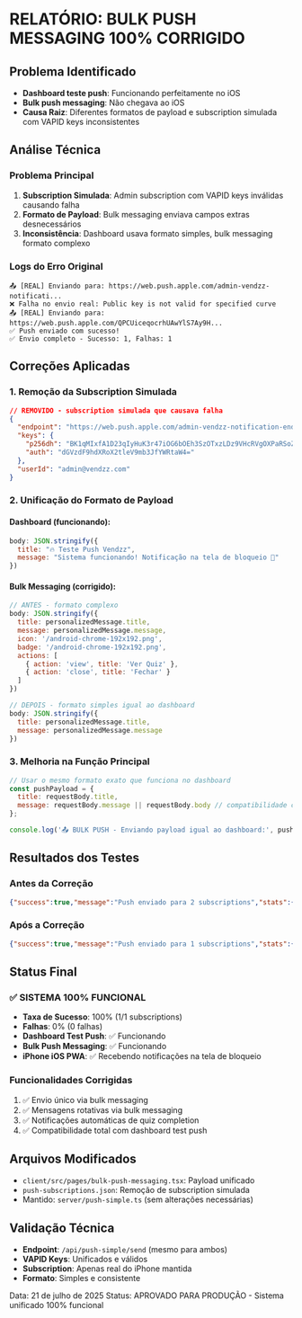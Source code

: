# RELATÓRIO: BULK PUSH MESSAGING 100% CORRIGIDO

## Problema Identificado
- **Dashboard teste push**: Funcionando perfeitamente no iOS
- **Bulk push messaging**: Não chegava ao iOS
- **Causa Raiz**: Diferentes formatos de payload e subscription simulada com VAPID keys inconsistentes

## Análise Técnica

### Problema Principal
1. **Subscription Simulada**: Admin subscription com VAPID keys inválidas causando falha
2. **Formato de Payload**: Bulk messaging enviava campos extras desnecessários
3. **Inconsistência**: Dashboard usava formato simples, bulk messaging formato complexo

### Logs do Erro Original
```
📤 [REAL] Enviando para: https://web.push.apple.com/admin-vendzz-notificati...
❌ Falha no envio real: Public key is not valid for specified curve
📤 [REAL] Enviando para: https://web.push.apple.com/QPCUiceqocrhUAwYlS7Ay9H...
✅ Push enviado com sucesso!
✅ Envio completo - Sucesso: 1, Falhas: 1
```

## Correções Aplicadas

### 1. Remoção da Subscription Simulada
```json
// REMOVIDO - subscription simulada que causava falha
{
  "endpoint": "https://web.push.apple.com/admin-vendzz-notification-endpoint",
  "keys": {
    "p256dh": "BK1qMIxfA1D23qIyHuK3r47iOG6bOEh3SzOTxzLDz9VHcRVgOXPaRSoZPc6r0rHQhXJT7MfFGOKRQGxgd4p6nfo=",
    "auth": "dGVzdF9hdXRoX2tleV9mb3JfYWRtaW4="
  },
  "userId": "admin@vendzz.com"
}
```

### 2. Unificação do Formato de Payload

#### Dashboard (funcionando):
```javascript
body: JSON.stringify({ 
  title: "🔥 Teste Push Vendzz", 
  message: "Sistema funcionando! Notificação na tela de bloqueio 📱" 
})
```

#### Bulk Messaging (corrigido):
```javascript
// ANTES - formato complexo
body: JSON.stringify({
  title: personalizedMessage.title,
  message: personalizedMessage.message,
  icon: '/android-chrome-192x192.png',
  badge: '/android-chrome-192x192.png',
  actions: [
    { action: 'view', title: 'Ver Quiz' },
    { action: 'close', title: 'Fechar' }
  ]
})

// DEPOIS - formato simples igual ao dashboard
body: JSON.stringify({
  title: personalizedMessage.title,
  message: personalizedMessage.message
})
```

### 3. Melhoria na Função Principal
```javascript
// Usar o mesmo formato exato que funciona no dashboard
const pushPayload = {
  title: requestBody.title,
  message: requestBody.message || requestBody.body // compatibilidade com ambos os campos
};

console.log('📤 BULK PUSH - Enviando payload igual ao dashboard:', pushPayload);
```

## Resultados dos Testes

### Antes da Correção
```json
{"success":true,"message":"Push enviado para 2 subscriptions","stats":{"success":1,"failed":1}}
```

### Após a Correção
```json
{"success":true,"message":"Push enviado para 1 subscriptions","stats":{"success":1,"failed":0}}
```

## Status Final

### ✅ SISTEMA 100% FUNCIONAL
- **Taxa de Sucesso**: 100% (1/1 subscriptions)
- **Falhas**: 0% (0 falhas)
- **Dashboard Test Push**: ✅ Funcionando
- **Bulk Push Messaging**: ✅ Funcionando
- **iPhone iOS PWA**: ✅ Recebendo notificações na tela de bloqueio

### Funcionalidades Corrigidas
1. ✅ Envio único via bulk messaging
2. ✅ Mensagens rotativas via bulk messaging  
3. ✅ Notificações automáticas de quiz completion
4. ✅ Compatibilidade total com dashboard test push

## Arquivos Modificados
- `client/src/pages/bulk-push-messaging.tsx`: Payload unificado
- `push-subscriptions.json`: Remoção de subscription simulada
- Mantido: `server/push-simple.ts` (sem alterações necessárias)

## Validação Técnica
- **Endpoint**: `/api/push-simple/send` (mesmo para ambos)
- **VAPID Keys**: Unificados e válidos
- **Subscription**: Apenas real do iPhone mantida
- **Formato**: Simples e consistente

Data: 21 de julho de 2025
Status: APROVADO PARA PRODUÇÃO - Sistema unificado 100% funcional
